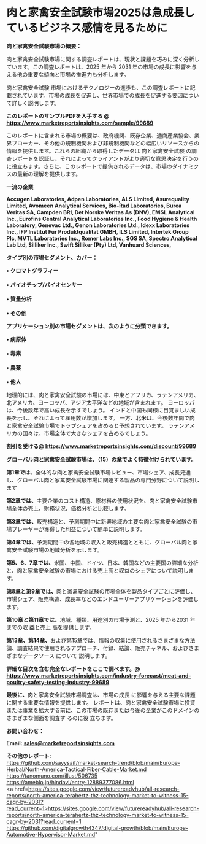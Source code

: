 # 肉と家禽安全試験市場2025は急成長しているビジネス感情を見るために

<strong><b>肉と家禽安全試験市場の概要：</b></strong>

肉と家禽安全試験市場に関する調査レポートは、現状と課題を巧みに深く分析しています。この調査レポートは、2025 年から 2031 年の市場の成長に影響を与える他の重要な傾向と市場の推進力も分析します。

肉と家禽安全試験 市場におけるテクノロジーの進歩も、この調査レポートに記載されています。市場の成長を促進し、世界市場での成長を促進する要因について詳しく説明します。

<strong>このレポートのサンプルPDFを入手する @ <a href=https://www.marketreportsinsights.com/sample/99689>https://www.marketreportsinsights.com/sample/99689</a></strong>

このレポートに含まれる市場の概要は、政府機関、既存企業、通商産業協会、業界ブローカー、その他の規制機関および非規制機関などの幅広いリソースからの情報を提供します。これらの組織から取得したデータは 肉と家禽安全試験 の調査レポートを認証し、それによってクライアントがより適切な意思決定を行うのに役立ちます。さらに、このレポートで提供されるデータは、市場のダイナミクスの最新の理解を提供します。

<strong>一流の企業</strong>

<strong><b>Accugen Laboratories, Adpen Laboratories, ALS Limited, Asurequality Limited, Avomeen Analytical Services, Bio-Rad Laboratories, Burea Veritas SA, Campden BRI, Det Norske Veritas As (DNV), EMSL Analytical Inc., Eurofins Central Analytical Laboratories Inc., Food Hygiene & Health Laboratory, Genevac Ltd., Genon Laboratories Ltd., Idexx Laboratories Inc., IFP Institut Fur Produktqualitat GMBH, ILS Limited, Intertek Group Plc, MVTL Laboratories Inc., Romer Labs Inc., SGS SA, Spectro Analytical Lab Ltd, Silliker Inc., Swift Silliker (Pty) Ltd, Vanhuard Sciences,</b></strong>

<strong><b>タイプ別の市場セグメント、カバー：</b></strong>

<strong>• クロマトグラフィー<br><br>• バイオチップ/バイオセンサー<br><br>• 質量分析<br><br>• その他</strong>

<strong><b>アプリケーション別の市場セグメントは、次のように分類できます。</b></strong>

<strong>• 病原体<br><br>• 毒素<br><br>• 農薬<br><br>• 他人</strong>

 地理的には、肉と家禽安全試験の市場には、中東とアフリカ、ラテンアメリカ、北アメリカ、ヨーロッパ、アジア太平洋などの地域が含まれます。 ヨーロッパは、今後数年で高い成長を示すでしょう。 インドと中国も同様に目覚ましい成長を示し、それによって雇用数が増加します。 一方、北米は、今後数年間で肉と家禽安全試験市場でトップシェアを占めると予想されています。 ラテンアメリカの国々は、市場全体で大きなシェアを占めるでしょう。

<strong>割引を受ける@ <a href=https://www.marketreportsinsights.com/discount/99689>https://www.marketreportsinsights.com/discount/99689</a></strong>

<strong><b>グローバル肉と家禽安全試験市場は、（15）の章でよく特徴付けられています。</b></strong>

<strong><b>第</b></strong><strong><b>1章では、</b></strong>全体的な肉と家禽安全試験市場レビュー、市場シェア、成長見通し、グローバル肉と家禽安全試験市場に関連する製品の専門分野について説明します

<strong><b>第2章では、</b></strong>主要企業のコスト構造、原材料の使用状況を、肉と家禽安全試験市場全体の売上、財務状況、価格分析と比較します。

<strong><b>第3章では、</b></strong>販売構造と、予測期間中に新興地域の主要な肉と家禽安全試験の市場プレーヤーが獲得した利益について簡単に説明します。

<strong><b>第4章では、</b></strong>予測期間中の各地域の収入と販売構造とともに、グローバル肉と家禽安全試験市場の地域分析を示します。

<strong><b>第5、6、7章では、</b></strong>米国、中国、ドイツ、日本、韓国などの主要国の詳細な分析と、肉と家禽安全試験の市場における売上高と収益のシェアについて説明します。

<strong><b>第8章と第9章では、</b></strong>肉と家禽安全試験の市場全体を製品タイプごとに評価し、市場シェア、販売構造、成長率などのエンドユーザーアプリケーションを評価します。

<strong><b>第10章と第11章では、</b></strong>地域、種類、用途別の市場予測と、2025 年から2031 年までの収 益と売上 高を提供します。

<strong><b>第13章、第14章、</b></strong>および第15章では、情報の収集に使用されるさまざまな方法論、調査結果で使用されるアプローチ、付録、結論、販売チャネル、およびさまざまなデータソース について 説明します。

<strong>詳細な目次を含む完全なレポートをここで調べます。@ <a href=https://www.marketreportsinsights.com/industry-forecast/meat-and-poultry-safety-testing-industry-99689>https://www.marketreportsinsights.com/industry-forecast/meat-and-poultry-safety-testing-industry-99689</a></strong>

<strong><b>最後に、</b></strong>肉と家禽安全試験市場調査は、市場の成長 に影響を</a>与える主要な課題に関する重要な情報を提供します。 レポートは、肉と家禽安全試験市場に投資または事業を拡大する前に、この市場の既存または今後の企業がこのドメインのさまざまな側面を調査す るのに役 立ちます。

<strong><b>お問い合わせ：</b></strong>

<strong>Email: </strong><a href=mailto:sales@marketreportsinsights.com><strong>sales@marketreportsinsights.com</strong></a>

<strong>その他のレポート:</strong>
<br>
<a href=https://github.com/sayysaif/market-search-trend/blob/main/Europe-Herbal/North-America-Tactical-Fiber-Cable-Market.md>https://github.com/sayysaif/market-search-trend/blob/main/Europe-Herbal/North-America-Tactical-Fiber-Cable-Market.md</a>
<br>
<a href=https://tanomuno.com/illust/506735>https://tanomuno.com/illust/506735</a>
<br>
<a href=https://ameblo.jp/hindavi/entry-12889377086.html>https://ameblo.jp/hindavi/entry-12889377086.html</a>
<br>
<a href=https://sites.google.com/view/futurereadyhub/all-research-reports/north-america-terahertz-thz-technology-market-to-witness-15-cagr-by-2031?read_current=1>https://sites.google.com/view/futurereadyhub/all-research-reports/north-america-terahertz-thz-technology-market-to-witness-15-cagr-by-2031?read_current=1</a>
<br>
<a href=https://github.com/digitalgrowth4347/digital-growth/blob/main/Europe-Automotive-Hypervisor-Market.md>https://github.com/digitalgrowth4347/digital-growth/blob/main/Europe-Automotive-Hypervisor-Market.md</a>"
